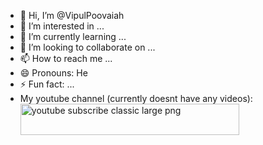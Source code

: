 - 👋 Hi, I’m @VipulPoovaiah
- 👀 I’m interested in ...
- 🌱 I’m currently learning ...
- 💞️ I’m looking to collaborate on ...
- 📫 How to reach me ...
- 😄 Pronouns: He
- ⚡ Fun fact: ...
- My youtube channel (currently doesnt have any videos): <a href="https://www.youtube.com/@vipulpoovaiah" class="button">
  <img src="https://www.freeiconspng.com/uploads/youtube-subscribe-classic-large-png-6.png" width="350" alt="youtube subscribe classic large png" width="100" height="50"/>
</a>
<!---
VipulPoovaiah/VipulPoovaiah is a ✨ special ✨ repository because its `README.md` (this file) appears on your GitHub profile.
You can click the Preview link to take a look at your changes.
--->
